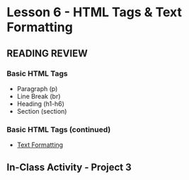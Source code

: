 # Lesson 6 - HTML Tags & Text Formatting
    
## READING REVIEW

### Basic HTML Tags
* Paragraph (p)
* Line Break (br)
* Heading (h1-h6)
* Section (section)

### Basic HTML Tags (continued)
* [Text Formatting](https://learn.zybooks.com/zybook/UNCOBACS200SanchezSpring2022/chapter/2/section/2)



## In-Class Activity - Project 3

   
